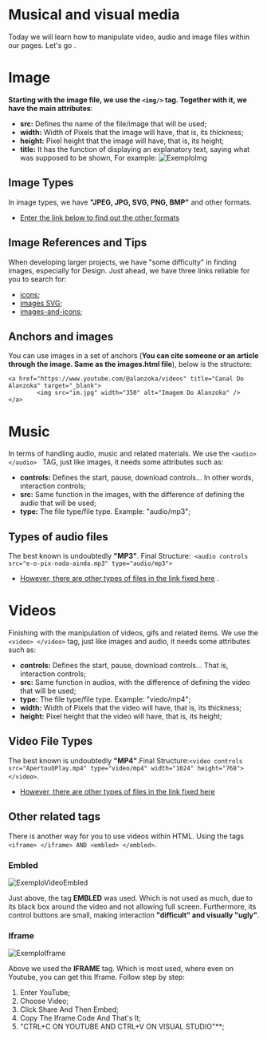 # Musical and visual media
Today we will learn how to manipulate video, audio and image files within our pages. Let's go .
# Image
**Starting with the image file, we use the `` <img/> `` tag. Together with it, we have the main attributes**:
- **src:** Defines the name of the file/image that will be used;
- **width:** Width of Pixels that the image will have, that is, its thickness;
- **height:** Pixel height that the image will have, that is, its height;
- **title:** It has the function of displaying an explanatory text, saying what was supposed to be shown, For example:
![ExemploImg](https://github.com/Karlos-Eduardo-Mrqs/Construcao-Html-Css-Javascript/assets/172524894/eb3d3b19-4512-4c87-a3d5-665444783f9c)
## Image Types
In image types, we have **"JPEG, JPG, SVG, PNG, BMP"** and other formats.
- [Enter the link below to find out the other formats](https://www.futuraexpress.com.br/blog/formatos-de-imagem/)
## Image References and Tips 
When developing larger projects, we have "some difficulty" in finding images, especially for Design. Just ahead, we have three links reliable for you to search for: 
- [icons](https://www.flaticon.com/br/);
- [images SVG](https://www.w3schools.com/graphics/svg_reference.asp);
- [images-and-icons](https://fontawesome.com/);

## Anchors and images
You can use images in a set of anchors (**You can cite someone or an article through the image. Same as the images.html file**), below is the structure:

```
<a href="https://www.youtube.com/@alanzoka/videos" title="Canal Do Alanzoka" target="_blank">
        <img src="im.jpg" width="350" alt="Imagem Do Alanzoka" />
</a>
```

# Music 
In terms of handling audio, music and related materials. We use the ``<audio> </audio> `` TAG, just like images, it needs some attributes such as:
- **controls:** Defines the start, pause, download controls... In other words, interaction controls;
- **src:** Same function in the images, with the difference of defining the audio that will be used;
- **type:** The file type/file type. Example: "audio/mp3";
## Types of audio files
The best known is undoubtedly **"MP3"**. Final Structure:``  <audio controls src="e-o-pix-nada-ainda.mp3" type="audio/mp3"> ``
- [However, there are other types of files in the link fixed here](https://frahm.com.br/formatos-de-audio/) .
# Videos 
Finishing with the manipulation of videos, gifs and related items. We use the ``<video> </video>`` tag, just like images and audio, it needs some attributes such as:
- **controls:** Defines the start, pause, download controls... That is, interaction controls;
- **src:** Same function in audios, with the difference of defining the video that will be used;
- **type:** The file type/file type. Example: "viedo/mp4";
- **width:** Width of Pixels that the video will have, that is, its thickness;
- **height:** Pixel height that the video will have, that is, its height;
## Video File Types
The best known is undoubtedly **"MP4"**.Final Structure:`` <video controls src="ApertouOPlay.mp4" type="video/mp4" width="1024" height="768"> </video> ``.
- [However, there are other types of files in the link fixed here]([https://frahm.com.br/formatos-de-audio/](https://mailchimp.com/pt-br/resources/video-formats/))
## Other related tags 
There is another way for you to use videos within HTML. Using the tags `` <iframe> </iframe> AND <embled> </embled> ``.
### Embled
![ExemploVideoEmbled](https://github.com/Karlos-Eduardo-Mrqs/Construcao-Html-Css-Javascript/assets/172524894/4d08bf9b-0d9a-4f04-8d6d-e857d85fbbc8)

Just above, the tag **EMBLED** was used. Which is not used as much, due to its black box around the video and not allowing full screen. Furthermore, its control buttons are small, making interaction **"difficult" and visually "ugly"**.
### Iframe
![ExemploIframe](https://github.com/Karlos-Eduardo-Mrqs/Construcao-Html-Css-Javascript/assets/172524894/91d691cc-bc65-42ad-bfe9-8a806ff229f9)

Above we used the **IFRAME** tag. Which is most used, where even on Youtube, you can get this Iframe. Follow step by step:
1. Enter YouTube;
2. Choose Video;
3. Click Share And Then Embed;
4. Copy The Iframe Code And That's It;
5. "CTRL+C ON YOUTUBE AND CTRL+V ON VISUAL STUDIO"**;